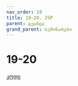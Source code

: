 ```yaml
---
nav_order: 19
title: 19-20. JSP
parent: გვანცა
grand_parent: სემინარები
---
```


# 19-20

[კოდი](https://github.com/Freeuni-Lekva/oop-2021/tree/main/Content/Seminars/Gvantsa/19-20)
